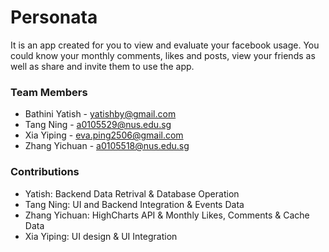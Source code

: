 # Personata #

It is an app created for you to view and evaluate your facebook usage. You could know your monthly comments, likes and posts, view your friends as well as share and invite them to use the app.

### Team Members ###

* Bathini Yatish - yatishby@gmail.com
* Tang Ning - a0105529@nus.edu.sg
* Xia Yiping - eva.ping2506@gmail.com
* Zhang Yichuan - a0105518@nus.edu.sg

### Contributions ###

* Yatish: Backend Data Retrival & Database Operation
* Tang Ning: UI and Backend Integration & Events Data
* Zhang Yichuan: HighCharts API & Monthly Likes, Comments & Cache Data
* Xia Yiping: UI design & UI Integration
